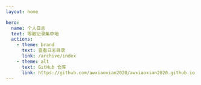 ```yaml
---
layout: home

hero:
  name: 个人日志
  text: 零散记录集中地
  actions:
    - theme: brand
      text: 查看日志目录
      link: /archive/index
    - theme: alt
      text: GitHub 仓库
      link: https://github.com/awxiaoxian2020/awxiaoxian2020.github.io
---
```

